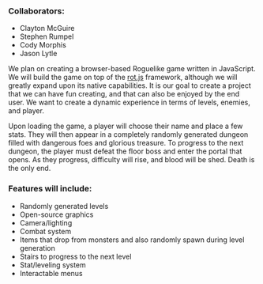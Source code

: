 ### Collaborators:

* Clayton McGuire
* Stephen Rumpel
* Cody Morphis
* Jason Lytle

We plan on creating a browser-based Roguelike game written in JavaScript. We will build the game on top of the [rot.js](http://ondras.github.io/rot.js/hp/) framework, although we will greatly expand upon its native capabilities. It is our goal to create a project that we can have fun creating, and that can also be enjoyed by the end user. We want to create a dynamic experience in terms of levels, enemies, and player.

Upon loading the game, a player will choose their name and place a few stats. They will then appear in a completely randomly generated dungeon filled with dangerous foes and glorious treasure. To progress to the next dungeon, the player must defeat the floor boss and enter the portal that opens. As they progress, difficulty will rise, and blood will be shed. Death is the only end.

### Features will include:

* Randomly generated levels
* Open-source graphics
* Camera/lighting
* Combat system
* Items that drop from monsters and also randomly spawn during level generation
* Stairs to progress to the next level
* Stat/leveling system
* Interactable menus 